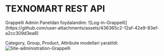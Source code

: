 <h1> TEXNOMART REST API </h1>
Grappelli Admin Paneldan foydalandim:
![Log-in-Grappelli](https://github.com/user-attachments/assets/436365c2-12af-42e9-83ef-a2cc309d3ea6)

Category, Group, Product, Attribute modellari yaratildi:
![Site-administration-Grappelli](https://github.com/user-attachments/assets/38f5eeaa-0a21-4506-bd76-c888bc5d742e)
